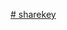 [# sharekey](https://prod.liveshare.vsengsaas.visualstudio.com/join?C25ED8F4590679283E506DA4411BCD661E5C)
